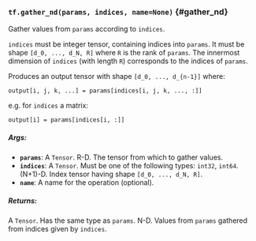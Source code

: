### `tf.gather_nd(params, indices, name=None)` {#gather_nd}

Gather values from `params` according to `indices`.

`indices` must be integer tensor, containing indices into `params`.
It must be shape `[d_0, ..., d_N, R]` where `R` is the rank of `params`.
The innermost dimension of `indices` (with length `R`) corresponds to the
indices of `params`.

Produces an output tensor with shape `[d_0, ..., d_{n-1}]` where:

    output[i, j, k, ...] = params[indices[i, j, k, ..., :]]

e.g. for `indices` a matrix:

    output[i] = params[indices[i, :]]

##### Args:


*  <b>`params`</b>: A `Tensor`. R-D.  The tensor from which to gather values.
*  <b>`indices`</b>: A `Tensor`. Must be one of the following types: `int32`, `int64`.
    (N+1)-D.  Index tensor having shape `[d_0, ..., d_N, R]`.
*  <b>`name`</b>: A name for the operation (optional).

##### Returns:

  A `Tensor`. Has the same type as `params`.
  N-D.  Values from `params` gathered from indices given by `indices`.

